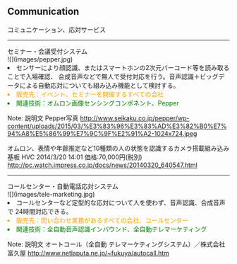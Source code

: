 ## Communication
コミュニケーション、応対サービス

---

<div class="title">セミナー・会議受付システム</span></div>

<div class="frame">
<div class="right">
<div class="shadow">
![](images/pepper.jpg)
</div>
</div>

<div class="left">
<li>センサーにより顔認識、またはスマートホンの2次元バーコード等を読み取ることで入場確認、
合成音声などで無人で受付対応を行う。音声認識＋ビッグデータによる自動応対についても組み込み機能として検討する。</li>
<li style="color:orange">販売先：イベント、セミナーを開催するすべての会社</li>
<li style="color:green">関連技術：オムロン画像センシングコンポネント、Pepper</li>
</div>


</div>

Note: 説明文
Pepper写真
http://www.seikaku.co.jp/pepper/wp-content/uploads/2015/03/%E3%83%96%E3%83%AD%E3%82%B0%E7%94%A8%E5%86%99%E7%9C%9F%E2%91%A2-1024x724.jpeg

オムロン、表情や年齢推定など10種類の人の状態を認識するカメラ搭載組み込み基板 HVC
2014/3/20 14:01
価格:70,000円(税別)
http://pc.watch.impress.co.jp/docs/news/20140320_640547.html


---

<div class="title">コールセンター・自動電話応対システム</div>

<div class="frame">
<div class="right">
<div class="shadow">
![](images/tele-marketing.jpg)
</div>
</div>

<div class="left">
<li>コールセンターなど定型的な応対について人を使わず、音声認識、合成音声で 24時間対応できる。</li>
<li style="color:orange">販売先：問い合わせ業務があるすべての会社、コールセンター</li>
<li style="color:green">関連技術：全自動音声認識インバウンド、全自動テレマーケティング</li>
</div>


</div>

Note: 説明文
オートコール（全自動 テレマーケティングシステム）／株式会社　富久屋
http://www.netlaputa.ne.jp/~fukuya/autocall.htm
